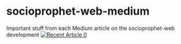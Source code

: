 # socioprophet-web-medium
Important stuff from each Medium article on the socioprophet-web development
<a target="_blank" href="https://github-readme-medium-recent-article.vercel.app/medium/@socioprophet/0"><img src="https://github-readme-medium-recent-article.vercel.app/medium/@socioprophet/0" alt="Recent Article 0"> 
